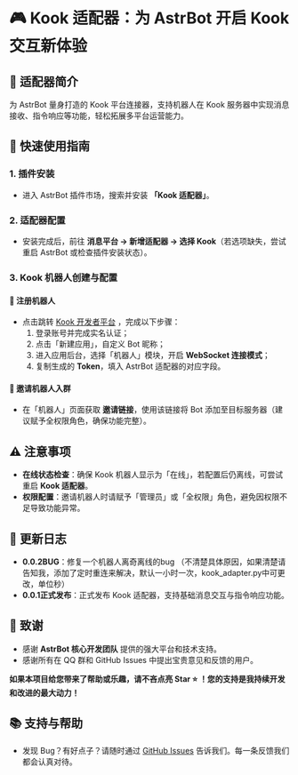 # 🎮 Kook 适配器：为 AstrBot 开启 Kook 交互新体验  


## 🌟 适配器简介  
为 AstrBot 量身打造的 Kook 平台连接器，支持机器人在 Kook 服务器中实现消息接收、指令响应等功能，轻松拓展多平台运营能力。  


## 🚀 快速使用指南  
### 1. 插件安装  
- 进入 AstrBot 插件市场，搜索并安装 **「Kook 适配器」**。  


### 2. 适配器配置  
- 安装完成后，前往 **消息平台 → 新增适配器 → 选择 Kook**（若选项缺失，尝试重启 AstrBot 或检查插件安装状态）。  


### 3. Kook 机器人创建与配置  
#### 🔧 注册机器人  
- 点击跳转 [Kook 开发者平台](https://developer.kookapp.cn/app) ，完成以下步骤：  
  1. 登录账号并完成实名认证；  
  2. 点击「新建应用」，自定义 Bot 昵称；  
  3. 进入应用后台，选择「机器人」模块，开启 **WebSocket 连接模式**；  
  4. 复制生成的 **Token**，填入 AstrBot 适配器的对应字段。  

#### 👥 邀请机器人入群  
- 在「机器人」页面获取 **邀请链接**，使用该链接将 Bot 添加至目标服务器（建议赋予全权限角色，确保功能完整）。  


## ⚠️ 注意事项  
- **在线状态检查**：确保 Kook 机器人显示为「在线」，若配置后仍离线，可尝试重启 **Kook 适配器**。  
- **权限配置**：邀请机器人时请赋予「管理员」或「全权限」角色，避免因权限不足导致功能异常。  


## 📝 更新日志 
- **0.0.2BUG**：修复一个机器人离奇离线的bug
（不清楚具体原因，如果清楚请告知我，添加了定时重连来解决，默认一小时一次，kook_adapter.py中可更改，单位秒）
- **0.0.1正式发布**：正式发布 Kook 适配器，支持基础消息交互与指令响应功能。  


## 🙏 致谢

*   感谢 **AstrBot 核心开发团队** 提供的强大平台和技术支持。
*   感谢所有在 QQ 群和 GitHub Issues 中提出宝贵意见和反馈的用户。

**如果本项目给您带来了帮助或乐趣，请不吝点亮 Star ⭐ ！您的支持是我持续开发和改进的最大动力！**


## 📚 支持与帮助  
- 发现 Bug？有好点子？请随时通过 [GitHub Issues](https://github.com/lxfight/astrbot_plugin_mnemosyne/issues) 告诉我们。每一条反馈我们都会认真对待。  
